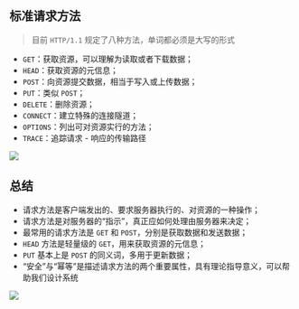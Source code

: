 ## 标准请求方法

> 目前 `HTTP/1.1` 规定了八种方法，单词都必须是大写的形式

- `GET`：获取资源，可以理解为读取或者下载数据；
- `HEAD`：获取资源的元信息；
- `POST`：向资源提交数据，相当于写入或上传数据；
- `PUT`：类似 `POST`；
- `DELETE`：删除资源；
- `CONNECT`：建立特殊的连接隧道；
- `OPTIONS`：列出可对资源实行的方法；
- `TRACE`：追踪请求 - 响应的传输路径

![](http://blog.poetries.top/img-repo/2019/12/12.png)

## 总结

- 请求方法是客户端发出的、要求服务器执行的、对资源的一种操作；
- 请求方法是对服务器的“指示”，真正应如何处理由服务器来决定；
- 最常用的请求方法是 `GET` 和 `POST`，分别是获取数据和发送数据；
- `HEAD` 方法是轻量级的 `GET`，用来获取资源的元信息；
- `PUT` 基本上是 `POST` 的同义词，多用于更新数据；
- “安全”与“幂等”是描述请求方法的两个重要属性，具有理论指导意义，可以帮助我们设计系统

![](http://blog.poetries.top/img-repo/2019/12/96.png)